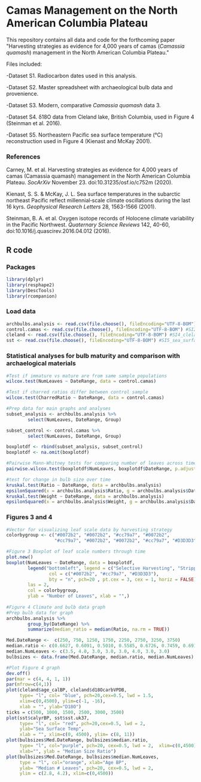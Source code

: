 # Camas Management on the North American Columbia Plateau
This repository contains all data and code for the forthcoming paper "Harvesting strategies as evidence for 4,000 years of camas (*Camassia quamash*) management in the North American Columbia Plateau." 

Files included:

-Dataset S1. Radiocarbon dates used in this analysis.

-Dataset S2. Master spreadsheet with archaeological bulb data and provenience.

-Dataset S3. Modern, comparative *Camassia quamash* data 3.

-Dataset S4. δ18O data from Cleland lake, British Columbia, used in Figure 4 (Steinman et al. 2016).

-Dataset S5. Northeastern Pacific sea surface temperature (°C) reconstruction used in Figure 4 (Kienast and McKay 2001).

### References

Carney, M. et al. Harvesting strategies as evidence for 4,000 years of camas (Camassia quamash) management in the North American Columbia Plateau. *SocArXiv* November 23. doi:10.31235/osf.io/c752m (2020).

Kienast, S. S. & McKay, J. L. Sea surface temperatures in the subarctic northeast Pacific reflect millennial‐scale climate oscillations during the last 16 kyrs. *Geophysical Research Letters* 28, 1563-1566 (2001).

Steinman, B. A. et al. Oxygen isotope records of Holocene climate variability in the Pacific Northwest. *Quaternary Science Reviews* 142, 40-60, doi:10.1016/j.quascirev.2016.04.012 (2016).


## R code
### Packages
```r
library(dplyr)
library(resphape2)
library(DescTools)
library(rcompanion)
```

### Load data
```r
archbulbs.analysis <- read.csv(file.choose(), fileEncoding="UTF-8-BOM") #SI1_cvap_master
control.camas <- read.csv(file.choose(), fileEncoding="UTF-8-BOM") #SI2_control_camas
cleland <- read.csv(file.choose(), fileEncoding="UTF-8-BOM") #SI4_cleland_lake_d18o
sst <- read.csv(file.choose(), fileEncoding="UTF-8-BOM") #SI5_sea_surface_temp
```

### Statistical analyses for bulb maturity and comparison with archaelogical materials
```r
#Test if immature vs mature are from same sample populations
wilcox.test(NumLeaves ~ DateRange, data = control.camas)

#Test if charred ratios differ between control sample
wilcox.test(CharredRatio ~ DateRange, data = control.camas)

#Prep data for main graphs and analyses
subset_analysis <- archbulbs.analysis %>%
        select(NumLeaves, DateRange, Group)

subset_control <- control.camas %>%
        select(NumLeaves, DateRange, Group)

boxplotdf <- rbind(subset_analysis, subset_control)
boxplotdf <- na.omit(boxplotdf)

#Pairwise Mann-Whitney tests for comparing number of leaves across time/controls
pairwise.wilcox.test(boxplotdf$NumLeaves, boxplotdf$DateRange, p.adjust.method="BH")

#test for change in bulb size over time
kruskal.test(Ratio ~ DateRange, data = archbulbs.analysis) 
epsilonSquared(x = archbulbs.analysis$Ratio, g = archbulbs.analysis$DateRange)
kruskal.test(Weight ~ DateRange, data = archbulbs.analysis)
epsilonSquared(x = archbulbs.analysis$Weight, g = archbulbs.analysis$DateRange)
```

### Figures 3 and 4
```r
#Vector for visualizing leaf scale data by harvesting strategy
colorbygroup <- c("#0072b2", "#0072b2", "#cc79a7", "#0072b2", 
                  "#cc79a7", "#0072b2", "#0072b2", "#cc79a7", "#D3D3D3", "#D3D3D3")

#Figure 3 Boxplot of leaf scale numbers through time
plot.new()
boxplot(NumLeaves ~ DateRange, data = boxplotdf,
        legend("bottomleft", legend = c("Selective Harvesting", "Stripping", "Control"),
                col = c("#0072b2", "#cc79a7", "#D3D3D3"),
                bty = "n", pch=20 , pt.cex = 3, cex = 1, horiz = FALSE),
        las = 2,
        col = colorbygroup,
        ylab = "Number of Leaves", xlab = "",)
       
#Figure 4 Climate and bulb data graph
#Prep bulb data for graph
archbulbs.analysis %>%
        group_by(DateRange) %>%
        summarize(median_ratio = median(Ratio, na.rm = TRUE))

Med.DateRange <-  c(250, 750, 1250, 1750, 2250, 2750, 3250, 3750)
median.ratio <- c(0.6627, 0.6091, 0.5010, 0.5585, 0.6726, 0.7459, 0.6910, 0.6546)
median.NumLeaves <- c(3.5, 4.0, 3.0, 3.0, 3.0, 4.0, 3.0, 3.0)
bulbsizes <- data.frame(Med.DateRange, median.ratio, median.NumLeaves)

#Plot Figure 4 graph
dev.off()
par(mar = c(4, 4, 1, 1))
par(mfrow=c(4,1))
plot(cleland$age_calBP, cleland$d18OcarbVPDB, 
     type= "l", col= "blue", pch=20,cex=0.5, lwd = 1.5,
     xlim=c(0,4500), ylim=c(-1, -16),
     xlab = "", ylab="D18O")
ticks = c(500, 1000, 1500, 2500, 3000, 3500)
plot(sst$calyrBP, sst$sst.uk37, 
     type= "l", col= "red", pch=20,cex=0.5, lwd = 2,
     ylab="Sea Surface Temp", 
     xlab = "", xlim=c(0, 4500), ylim= c(8, 11))
plot(bulbsizes$Med.DateRange, bulbsizes$median.ratio, 
     type= "l", col="purple", pch=20, cex=0.5, lwd = 2,  xlim=c(0,4500),
     xlab="", ylab = "Median Size Ratio")
plot(bulbsizes$Med.DateRange, bulbsizes$median.NumLeaves, 
     type = "l", col="orange", xlab="Age BP", 
     ylab= "Median # Leaves", pch=20, cex=0.5, lwd = 2,
     ylim = c(2.8, 4.2), xlim=c(0,4500))
```
